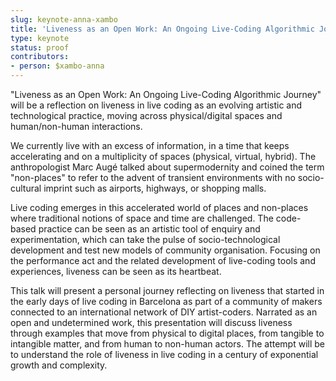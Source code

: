 ```yaml
---
slug: keynote-anna-xambo
title: 'Liveness as an Open Work: An Ongoing Live-Coding Algorithmic Journey'
type: keynote
status: proof
contributors:
- person: $xambo-anna
---
```


"Liveness as an Open Work: An Ongoing Live-Coding Algorithmic Journey" will be a reflection 
on liveness in live coding as an evolving artistic and technological practice, 
moving across physical/digital spaces and human/non-human interactions.

We currently live with an excess of information, in a time that keeps accelerating and on a multiplicity of spaces (physical, virtual, hybrid). The anthropologist Marc Augé talked about supermodernity and coined the term "non-places" to refer to the advent of transient environments with no socio-cultural imprint such as airports, highways, or shopping malls.

Live coding emerges in this accelerated world of places and non-places where traditional notions of space and time are challenged. The code-based practice can be seen as an artistic tool of enquiry and experimentation, which can take the pulse of socio-technological development and test new models of community organisation. Focusing on the performance act and the related development of live-coding tools and experiences, liveness can be seen as its heartbeat.

This talk will present a personal journey reflecting on liveness that started in the early days of live coding in Barcelona as part of a community of makers connected to an international network of DIY artist-coders. Narrated as an open and undetermined work, this presentation will discuss liveness through examples that move from physical to digital places, from tangible to intangible matter, and from human to non-human actors. The attempt will be to understand the role of liveness in live coding in a century of exponential growth and complexity.
